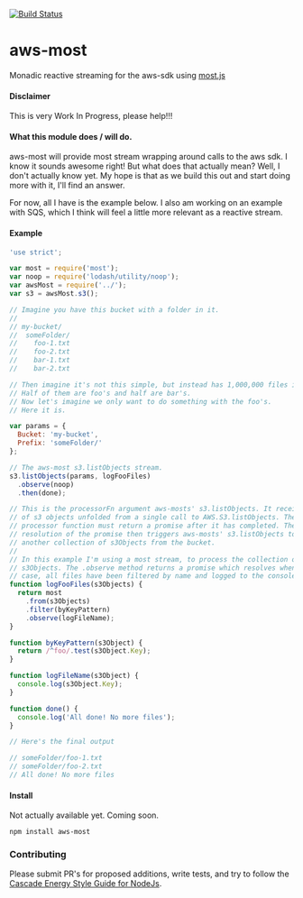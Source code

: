 [![Build Status](https://travis-ci.org/CascadeEnergy/aws-most.svg)](https://travis-ci.org/CascadeEnergy/aws-most)

# aws-most
Monadic reactive streaming for the aws-sdk using [most.js](https://github.com/cujojs/most)

#### Disclaimer

This is very Work In Progress, please help!!!

#### What this module does / will do.

aws-most will provide most stream wrapping around calls to the aws sdk. I know it sounds awesome right!
But what does that actually mean? Well, I don't actually know yet. My hope is that as we build this out and start doing
more with it, I'll find an answer.

For now, all I have is the example below. I also am working on an example with SQS, which I think will feel a little
more relevant as a reactive stream.

#### Example

```javascript
'use strict';

var most = require('most');
var noop = require('lodash/utility/noop');
var awsMost = require('../');
var s3 = awsMost.s3();

// Imagine you have this bucket with a folder in it.
//
// my-bucket/
//  someFolder/
//    foo-1.txt
//    foo-2.txt
//    bar-1.txt
//    bar-2.txt

// Then imagine it's not this simple, but instead has 1,000,000 files in it!!
// Half of them are foo's and half are bar's.
// Now let's imagine we only want to do something with the foo's.
// Here it is.

var params = {
  Bucket: 'my-bucket',
  Prefix: 'someFolder/'
};

// The aws-most s3.listObjects stream.
s3.listObjects(params, logFooFiles)
  .observe(noop)
  .then(done);

// This is the processorFn argument aws-mosts' s3.listObjects. It receives a collection
// of s3 objects unfolded from a single call to AWS.S3.listObjects. The
// processor function must return a promise after it has completed. The
// resolution of the promise then triggers aws-mosts' s3.listObjects to unfold
// another collection of s3Objects from the bucket.
//
// In this example I'm using a most stream, to process the collection of
// s3Objects. The .observe method returns a promise which resolves when, in this
// case, all files have been filtered by name and logged to the console.
function logFooFiles(s3Objects) {
  return most
    .from(s3Objects)
    .filter(byKeyPattern)
    .observe(logFileName);
}

function byKeyPattern(s3Object) {
  return /^foo/.test(s3Object.Key);
}

function logFileName(s3Object) {
  console.log(s3Object.Key);
}

function done() {
  console.log('All done! No more files');
}

// Here's the final output

// someFolder/foo-1.txt
// someFolder/foo-2.txt
// All done! No more files
```

#### Install

Not actually available yet. Coming soon.

`npm install aws-most`

### Contributing

Please submit PR's for proposed additions, write tests, and try to follow the
[Cascade Energy Style Guide for NodeJs](https://github.com/CascadeEnergy/node-style-guide).
